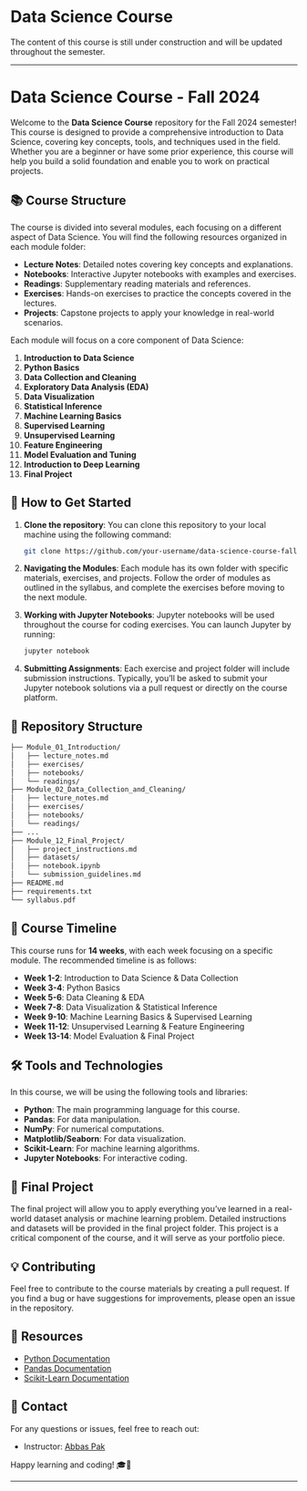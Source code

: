 # Data Science Course
The content of this course is still under construction and will be updated throughout the semester.


---

# Data Science Course - Fall 2024

Welcome to the **Data Science Course** repository for the Fall 2024 semester! This course is designed to provide a comprehensive introduction to Data Science, covering key concepts, tools, and techniques used in the field. Whether you are a beginner or have some prior experience, this course will help you build a solid foundation and enable you to work on practical projects.

## 📚 Course Structure

The course is divided into several modules, each focusing on a different aspect of Data Science. You will find the following resources organized in each module folder:

- **Lecture Notes**: Detailed notes covering key concepts and explanations.
- **Notebooks**: Interactive Jupyter notebooks with examples and exercises.
- **Readings**: Supplementary reading materials and references.
- **Exercises**: Hands-on exercises to practice the concepts covered in the lectures.
- **Projects**: Capstone projects to apply your knowledge in real-world scenarios.
  
Each module will focus on a core component of Data Science:
1. **Introduction to Data Science**
2. **Python Basics**
3. **Data Collection and Cleaning**
4. **Exploratory Data Analysis (EDA)**
5. **Data Visualization**
6. **Statistical Inference**
7. **Machine Learning Basics**
8. **Supervised Learning**
9. **Unsupervised Learning**
10. **Feature Engineering**
11. **Model Evaluation and Tuning**
12. **Introduction to Deep Learning**
13. **Final Project**

## 🚀 How to Get Started

1. **Clone the repository**: You can clone this repository to your local machine using the following command:
   ```bash
   git clone https://github.com/your-username/data-science-course-fall2024.git
   ```

2. **Navigating the Modules**: Each module has its own folder with specific materials, exercises, and projects. Follow the order of modules as outlined in the syllabus, and complete the exercises before moving to the next module.

3. **Working with Jupyter Notebooks**: Jupyter notebooks will be used throughout the course for coding exercises. You can launch Jupyter by running:
   ```bash
   jupyter notebook
   ```

4. **Submitting Assignments**: Each exercise and project folder will include submission instructions. Typically, you’ll be asked to submit your Jupyter notebook solutions via a pull request or directly on the course platform.

## 📁 Repository Structure

```bash
├── Module_01_Introduction/
│   ├── lecture_notes.md
│   ├── exercises/
│   ├── notebooks/
│   └── readings/
├── Module_02_Data_Collection_and_Cleaning/
│   ├── lecture_notes.md
│   ├── exercises/
│   ├── notebooks/
│   └── readings/
├── ...
├── Module_12_Final_Project/
│   ├── project_instructions.md
│   ├── datasets/
│   ├── notebook.ipynb
│   └── submission_guidelines.md
├── README.md
├── requirements.txt
└── syllabus.pdf
```

## 📅 Course Timeline

This course runs for **14 weeks**, with each week focusing on a specific module. The recommended timeline is as follows:

- **Week 1-2**: Introduction to Data Science & Data Collection
- **Week 3-4**: Python Basics
- **Week 5-6**: Data Cleaning & EDA
- **Week 7-8**: Data Visualization & Statistical Inference
- **Week 9-10**: Machine Learning Basics & Supervised Learning
- **Week 11-12**: Unsupervised Learning & Feature Engineering
- **Week 13-14**: Model Evaluation & Final Project

## 🛠 Tools and Technologies

In this course, we will be using the following tools and libraries:
- **Python**: The main programming language for this course.
- **Pandas**: For data manipulation.
- **NumPy**: For numerical computations.
- **Matplotlib/Seaborn**: For data visualization.
- **Scikit-Learn**: For machine learning algorithms.
- **Jupyter Notebooks**: For interactive coding.
  
## 🌟 Final Project

The final project will allow you to apply everything you’ve learned in a real-world dataset analysis or machine learning problem. Detailed instructions and datasets will be provided in the final project folder. This project is a critical component of the course, and it will serve as your portfolio piece.

## 💡 Contributing

Feel free to contribute to the course materials by creating a pull request. If you find a bug or have suggestions for improvements, please open an issue in the repository.

## 🔗 Resources

- [Python Documentation](https://docs.python.org/3/)
- [Pandas Documentation](https://pandas.pydata.org/pandas-docs/stable/)
- [Scikit-Learn Documentation](https://scikit-learn.org/stable/)

## 📧 Contact

For any questions or issues, feel free to reach out:
- Instructor: [Abbas Pak](mailto:abbas.pak1982@gmail.com)
  

Happy learning and coding! 🎓🚀

--- 

